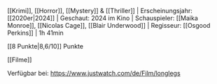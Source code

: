
[[Krimi]], [[Horror]], [[Mystery]] & [[Thriller]] | Erscheinungsjahr: [[2020er|2024]] | Geschaut: 2024 im Kino | Schauspieler: [[Maika Monroe]], [[Nicolas Cage]], [[Blair Underwood]] | Regisseur: [[Osgood Perkins]] | 1h 41min

[[8 Punkte|8,6/10]] Punkte


[[Filme]]

Verfügbar bei: https://www.justwatch.com/de/Film/longlegs